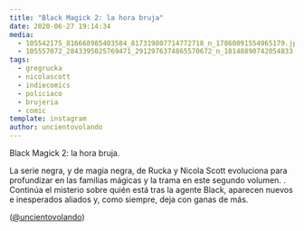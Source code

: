 ```yaml
---
title: "Black Magick 2: la hora bruja"
date: 2020-06-27 19:14:34
media: 
  - 105542175_816668985403584_817319807714772718_n_17860091554965179.jpg
  - 105557072_2843395025769471_2912976374865570672_n_18148890742054833.jpg
tags: 
  - gregrucka
  - nicolascott
  - indiecomics
  - policiaco
  - brujeria
  - comic
template: instagram
author: uncientovolando
---
```


Black Magick 2: la hora bruja.


La serie negra, y de magia negra, de Rucka y Nicola Scott evoluciona para profundizar en las familias mágicas y la trama en este segundo volumen. .
Continúa el misterio sobre quién está tras la agente Black, aparecen nuevos e inesperados aliados y, como siempre, deja con ganas de más.


([@uncientovolando](https://instagram.com/uncientovolando))







